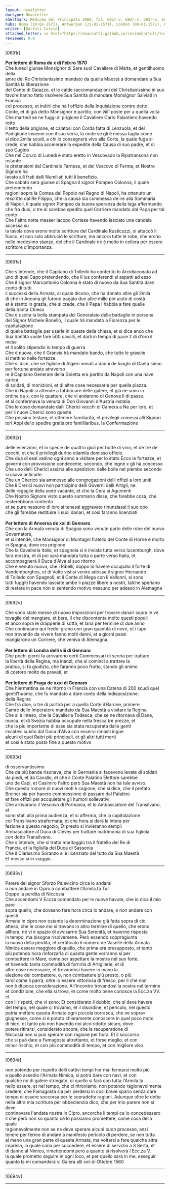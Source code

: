 ```yaml
---
layout: newsletter
doctype: Newsletter
shelfmark: Mediceo del Principato 3080, fol. 691r-v, 692r-v, 693r-v, 694r-v
hubs: Roma (10-02-1571), Antwerpen (21-01-1571), London (08-01-1571), Praha (31-01-1571)
writer: [Bartoli Curzio]
attached_letter: <a href="https://smansutti.github.io/cosimobartoli/texts/2980_005/">2980_005</a>
reviewed: 0.0
---
```


[0691r]  
  
  
<strong>Per lettere di Roma de x di Feb:ro 1570</strong>  
Che lunedi giunse Monsignor di Sare suol Cavaliere di Malta, et gentilhuomo della  
amre del Re Christianissimo mandato da quella Maestà a domandare a Sua Santità la liberazione  
del Conte di Gaiazzo, et le calde raccomandazioni del Christianissimo in suo  
favore hanno fatto risolvere Sua Santità di mandare Monsignor Salviati in Francia  
col processo, et indirii che hà l offizio della Inquisizione contro detto  
Conte, et di già detto Monsignor è partito, con v̅i̅i̅i̅i̅ poste per a quella volta  
Che martedì se ne fuggi di prigione il Cavaliere Carlo Palantiero havendo rotto  
il tetto della prigione, et calatosi con Corda fatta di Lenzuola, et del  
Padiglione insieme con il suo serra, la onde se gli è messa taglia come  
si dice 2mila scudi, a chi lo consegnerà vivo alla Corte, la quale fuga si  
crede, che habbia accelerare la espedite della Causa di suo padre, et di  
suo Cugino  
Che nel Con.ro di Lunedì è stato eretto in Vescovado la Ripatransona non ostante  
le pretensioni del Cardinale Farnese, et del Vescovo di Ferma, et Nostro Signore ha  
levato alli frati delli Numiliati tutti li benefizio.  
Che sabato sera giunse di Spagna il signor Pompeo Colonna, il quale pretendendo  
ragioni sopra la Contea del Popolo nel Regno di Napoli, ha ottenuto un  
rescritto dal Re Filippo, che la causa sia commessa de ire alla Sommaria  
di Napoli, il quale signor Pompeo da buona speranza della lega affermando  
che fra duoi, o tre di sarebbe spedito quel Corriere mandato dal Papa per tal conto  
Che l'altra notte messer Iacopo Cortese havendo lasciato una candela accessa su  
la tavola dove erono molte scritture del Cardinale Rusticuzzi, si attaccò il  
fuoco, et non solo abbruciò le scritture, ma ancora tutte le robe, che erono  
nelle medesimo stanze, del che il Cardinale ne è molto in collera per essere  
scrittore d'importanza.  
  
---  

[0691v]  
  
  
Che s'intende, che il Capitano di Tolledo ha conferito lo Arcidiaconato ad  
uno di quel Capo pretendendo, che il ius conferendi si aspetti ad esso  
Che il signor Marcantonio Colonna è stato di nuovo da Sua Santità dare conto di tutti  
li successi della Armata, al quale dicono, che ha donato altre gli 2mila  
di che in Ancona gli furono pagato due altre mille per aiuto di costà  
et è stanto in grazia, che si crede, che il Papa l'habbia a fare quelle  
della Santa Chiesa  
Che è uscita la bolla stampata del Generalato delle battaglie in persona  
del Signor Michele Bonello, il quale hà mandato a Fiorenza per le capitulazione  
di quelle battaglie per usarle in queste della chiesa, et si dice anco che  
Sua Santità vuole fare 500 cavalli, et darli in tempo di pace 2 di d'oro il mese  
et il solito stipendio in tempo di guerra  
Che è nuova, che il Granvia hà mandato bando, che tutte le grascie  
si mettino nelle fortezze.  
Che si dice, che se figliole di Algieri venuti a danni de luoghi di Gaeta sieno  
per fortuna andate atraverso  
re il Capitano Generale della Goletta era partito da Napoli con una nave carica  
di soldati, di monizioni, et di altre cose necessarie per quella piazza.  
Che in Napoli si attende a fabbricare delle galere, et già ne sono in  
ordine da x, con le quattere, che vi andarono di Genova li di passe.  
et si confermava la venuta di Don Giovanni d'Austria instalia  
Che le cose domandate dalli Cherici vecchi di Camera a Ne per loro, et  
per li nuovi Cherici sono queste  
Che possino testare, et ottenere familiarità, et privilegii comessi alli Signori  
tori Appi dello spedire gratis pro familliaribus. la Confermazione  
  
---  

[0692r]  
  
  
delle esenzioni, et in specie de quattro giuli per botte di vino, et de tre de  
cocchi, et che li privilegii durino etiamila domisso officio.  
Che dua di essi vadino ogni anno a visitare per lo stato Ecco le fortezze, et  
governi con provvisione condecente, secondo, che legne x gli hà concesso  
Che uno delli Cherici assista alle spedizioni delle bolle nel piembo secondo  
si usava anticarle.  
Che un Cherico sia ammesso alle congregazioni delli offizii a loro uniti  
Che li Crerici nuovi non participino delli Governi delli Artigli, ne  
delle regaglie della sede vacante, et che la Cera si Agumenti  
Che Nostro Signore visto questo summario disse, che farebbe cosa, che resterebbono contento  
et se pure nessuno di loro si tenessi aggravato rinunziassi il suo opo  
che gli farebbe restituire li suoi danari, et cosi faranno licenziati  
<br/><strong>Per lettere di Anversa de xxi di Gennaro</strong>  
Che con la Armata venuta di Spagna sono venute parte delle robe del nuovo Governatore,  
et si intende, che Monsignor di Montagni fratello del Conte di Horne è morto  
in Spagna, dove era prigione  
Che la Cavalleria Italia, et spagnola si è inviata tutta verso lucemburgh, dove  
farà mostra, et di poi sarà mandata tutta o parte verso Italia, et  
accompagnerà il Duca d'Alva al suo ritorno  
Che è venuto nuova, che i Ribelli, doppo lo havere occupato il forte di  
Vandemberghes, et di Volte vistisi venire adosse il signor Hernando  
di Tolledo con Spagnoli, et il Conte di Mega con li Vallonni, si sono  
tutti fuggiti havendo lasciate ambe li piazze libere a nostri, talche speriano  
di restare in pace non si sentendo motivo nessuno per adesso in Alemagna  
  
---  

[0692v]  
  
  
Che sono state messe di nuovo imposizioni per trovare danari sopra le ve  
tovaglie del mangiare, et bere, il che discontenta molto questi popoli  
et anco sopra le drapperie di sotta, et lana per termine di due anno  
Che continuano qui freddi grano con gran quantità di nove, et i lupo  
non trovando da vivere fanno molti danni, et a giorni passi  
mangiarono un Corriere, che veniva di Alemagna.  
<br/><strong>Per lettere di Londra delli viii di Gennaro</strong>  
Che pochi giorni fa arrivarono certi Commessari di scoria per trattare  
la libertà della Regina, ma inanzi, che si cominci a trattare la  
pratica, si fa giudizio, che faranno poco frutto, stando gli animo  
di costoro molto de pravati, et  
<br/><strong>Per lettere di Praga de xxxi di Gennaro</strong>  
Che hiermattina se ne ritorno in Francia con una Catena di 200 scudi quel  
gentil'huomo, che fu mandato a dare conto della indisposizione.  
della Regina  
Che fra dice, o tre di partirà per a quella Corte il Barone, primere  
Camre dello Imperatore mandato da Sua Maestà a visitare la Regina.  
Che si è inteso, che la Cavalleria Todesca, che se ne ritornava di Dane,  
marca, et di Svezia habbia occupate nella fresca tre prezze, et  
che la più importante di esse sia stata recuperata dalle genti  
inviatevi subito dal Duca d'Alva con esservi rimasti ingue  
alcuni di quei Raitri più principali, et gli altri tutti morti  
et cosi è stato posto fine a questo motivo  
  
---  

[0693r]  
  
  
di osservantissimo  
Che da più bande risonava, che in Germania si facevono levate di soldati  
da piedi, et da Cavallo, et che il Conte Palatino Elettore sarebbe  
uno de Capi, et Casimiro l'altro però Sua Maestà non hà tale avviso.  
Che questo romore di nuovi moti è cagione, che si dice, che il prefato  
Breiner sia per havere commessione di passare dal Palatino  
et fare offizii per accquietare gli humori sollevativi,  
Che arrivarono il Vescovo di Pormania, et lo Ambasciatore del Transilvano, et  
sono stati alla prima audienza, et si afferma, che la capitulazione  
col Transilvano strafermata, et che hora si darà la intera per  
fezione a questo negozio; Et presto si invieranno sempli  
Ambasciatore al Duca di Cleves per trattare matrimonia di sua figliola  
con detto Transilvano.  
Che s'intende, che si tratta maritaggio tra il fratello del Re di  
Francia, et la figliulla del Duca di Sassonia  
Che il Clarissimo Soranzo si è licenziato del tutto da Sua Maestà  
Et messo si in viaggio.  
  
---  

[0693v]  
  
  
Parere del signor Sforzo Palavicino circa lo andarsi  
o non andare in Cipro a combattere l'Armila.ta Tur  
Doppo la perdita di Niccosia  
Che accendomi V Eccza comandato per le nuove havute, che io dica il mio pare  
sopra quello, che doveano fare hora circa lo andare, o non andare con questi  
Armate in cipro non ostante la determinazione già fatta sopra di ciò  
atteso, che le cose mo si trovano in altro termine di quello, che erono  
allhora, né vi è spazio di avvisarne Sua Serenità, et haverne risposta  
in tempo, ma bisogna risolversene. Però essendo soppragiunta  
la nuova della perdita, et certificato il numero de Vaselle della Armata  
Nimica essere maggiore di quello, che prima era presupposto, et tanto  
più potendo hora rinforzarla di quanta gente vorranno si per  
combattere in Mare, come per aspettare la mostra nel suo forte.  
et havendo tanta commodità di fornirla di Artiglierie, et di  
altre cose necessarie, et trovandosi havere in mano la  
elezione del combattere, o, non combattere più presto, o più  
tardi come li parrà, oltre lo essere vittoriosa di fresco, per il che non  
non è di poca considerazione. All'incontro trovandosi la nostra nel termine  
et condizione, che ella si trova, et come molto bene conosce la Ecc.za VV. et  
con li rispetti, che vi sono; Et considerato il dubbio, che si deve havere  
del tempo, nel quale ci trovamo, et il disordine, et pericolo, nel questo  
potria mettere questa Armata ogni piccola borrasca, che ne sopra=  
giugnesse, come si è potuto chiaramente conoscere in quel poco moto  
di hieri, et tanto più non havendo noi alco ridotto sicuro, dove  
potere ritirarsi, considerato ancora, che la recuperatione di  
Niccosia non si può sperare con ragione per hora. Et il soccorso  
che si può dare a Famagosta altrettanto, et forse meglio, et con  
minor rischio, et con più commodità di tempo, et con migliore viso  
  
---  

[0694r]  
  
  
non potendo per rispetto delli cattivi tempi hor mai fermarsi molto più  
a quello assedio l'Armata Nimica, si potrà dare con navi, et con  
qualche no di galere stringate, di quello si farà con tutta l'Armila.ta  
nello essere, et nel tempo, che ci ritroviamo, non potendo ragionevolmente  
credere, che Famagosta sia per perdersi in cosi breve spario senza dare  
tempo di essere soccorsa per le sopradette ragioni. Adunque oltre le dette  
nella altra mia scrittura per obbedienzia dico, che per mio parere non si deve  
continovare l'andata nostra in Cipro, ancorche li tempi ce lo concedessero  
Il che però non so quanto ce lo possiamo promettere, come cosa della quale  
ragionevolmente non se ne deve sperare alcuni buon processo, anzi  
tenere per fermo di andare a manifesto pericolo di perdere, se non tutta  
al meno una gran parte di questa Armata, ma voltarsi a fare qualche altra  
impresa, la quale saria per succedere, et essere di servizio a S Serta; et  
di danno al Nimico, rimettendomi però a quanto si risolverà l Ecc.za V.  
la quale prometto seguire in ogni loco, et per quello sarà in me, esseguir  
quanto la mi comanderà vi Galera alli xxii di Ottobre 1560  
  
---  

[0694v]  
  
  
  
---  

